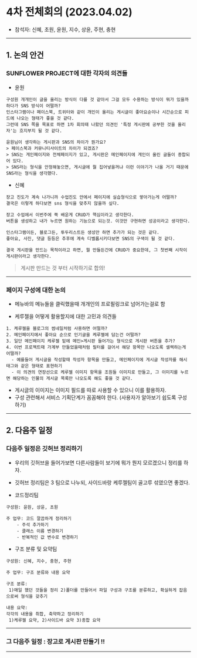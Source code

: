 # 4차 전체회의 (2023.04.02)

- 참석자: 신혜, 초원, 윤원, 지수, 상윤, 주현, 충현

---

## 1. 논의 안건

### SUNFLOWER PROJECT에 대한 각자의 의견들

- 윤원
```
구성원 개개인이 글을 올리는 방식이 다를 것 같아서 그걸 모두 수용하는 방식이 뭐가 있을까 하다가 SNS 방식이 어떨까?
인스타그램이나 페이스북, 트위터와 같이 개인이 올리는 게시글이 좋아요순이나 시간순으로 피드에 나오는 형태가 좋을 것 같다.
그런데 SNS 쪽을 목표로 하면 1차 회의때 나왔던 의견인 '특정 게시판에 공부한 것을 올리자'는 흐지부지 될 것 같다.

윤원님이 생각하는 게시판과 SNS의 차이가 뭔가요?
> 페이스북과 커뮤니티사이트의 차이가 되겠죠?
> SNS는 게인페이지와 전체페이지가 있고, 게시판은 메인페이지에 게인이 올린 글들이 종합되어 있다.
> SNS라는 형식을 안정해놓으면, 게시글에 뭘 집어넣을꺼냐 이런 이야기가 나올 거기 때문에 SNS라는 형식을 생각했다.
```

- 신혜
```
장고 진도가 계속 나가니까 수업진도 안에서 페이지에 실습형식으로 쌓아가는게 어떨까?
결국은 이렇게 하다보면 sns 형식을 맞추지 않을까 싶다.

장고 수업에서 이번주에 쭉 배운게 CRUD가 핵심이라고 생각한다.
버튼을 생성하고 내가 누르면 원하는 기능으로 되는것. 이것만 구현하면 성공이라고 생각한다.

인스타그램이든, 블로그든, 투두리스트든 생성만 하면 추가가 되는 것은 같다.
좋아요, 사진, 댓글 등등은 추후에 계속 디벨롭시키다보면 SNS의 구색이 될 것 같다.

결국 게시판을 만드는 목적이라고 하면, 뭘 만들든간에 CRUD가 중요한데, 그 첫번째 시작이 게시판이라고 생각한다.
```

> 게시판 만드는 것 부터 시작하기로 합의!
---

### 페이지 구성에 대한 논의

- 메뉴바의 메뉴들을 클릭했을때 개개인의 프로필링크로 넘어가는걸로 함

- 케루젤을 어떻게 활용할지에 대한 고민과 의견들
```
1. 케루젤을 블로그의 썸네일처럼 사용하면 어떨까?  
2. 메인페이지에서 좋아요 순으로 인기글을 케루젤에 담는건 어떨까?  
3. 일단 메인페이지 케루젤 밑에 메인>게시판 들어가는 형식으로 게시판 버튼을 추가?  
4. 이번 프로젝트때 가계부 만들었을때처럼 필터를 걸어서 해당 항목만 나오도록 셀렉하는게 어떨까?
  - 예를들어 게시글을 작성할때 작성자 항목을 만들고, 메인페이지에 게시글 작성자를 해시태그와 같은 형태로 표현하기
  - 이 의견의 연장선으로 케루젤 이미지 항목을 조원들 이미지로 만들고, 그 이미지를 누르면 해당하는 인물의 게시글 목록만 나오도록 해도 좋을 것 같다.
```

- 게시글의 이미지는 이미지 필드를 따로 사용할 수 있으니 이를 활용하자.
- 구성 관련해서 서비스 기획단계가 꼼꼼해야 한다. (사용자가 알아보기 쉽도록 구성하기)

---

## 2. 다음주 일정

### 다음주 일정은 깃허브 정리하기
- 우리의 깃허브을 들어가보면 다른사람들이 보기에 뭐가 뭔지 모르겠으니 정리를 하자.
- 깃허브 정리팀은 3 팀으로 나누되, 사이드바랑 케루젤팀이 골고루 섞였으면 좋겠다.

- 코드정리팀 
```
구성원: 윤원, 상윤, 초원

주 업무: 코드 깔끔하게 정리하기
    - 주석 추가하기
    - 클래스 이름 변경하기
    - 반복적인 값 변수로 변경하기
```

- 구조 분류 및 요약팀
```
구성원: 신혜, 지수, 충현, 주현

주 업무: 구조 분류와 내용 요약

구조 분류:
 1)매일 했던 것들을 정리 2)폴더를 만들어서 파일 구성과 구조를 분류하고, 확실하게 잡음으로써 형식을 갖추기

내용 요약: 
각각의 내용을 취합, 축약하고 정리하기 
 1)케루젤 요약, 2)사이드바 요약 3)종합 요약
```
---
### 그 다음주 일정 : 장고로 게시판 만들기 !!
--- 
